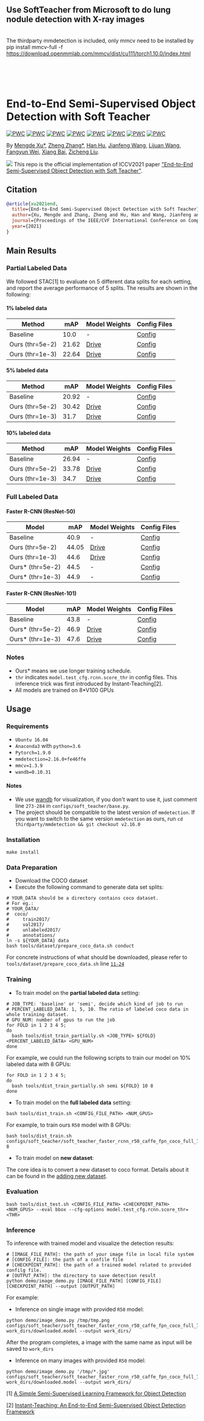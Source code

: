 ## Use SoftTeacher from Microsoft to do lung nodule detection with X-ray images
<br>The thirdparty mmdetection is included, only mmcv need to be installed by 
<br>pip install mmcv-full -f https://download.openmmlab.com/mmcv/dist/cu111/torch1.10.0/index.html
<br><br><br><br><br>

# End-to-End Semi-Supervised Object Detection with Soft Teacher

[![PWC](https://img.shields.io/endpoint.svg?url=https://paperswithcode.com/badge/end-to-end-semi-supervised-object-detection/semi-supervised-object-detection-on-coco-1)](https://paperswithcode.com/sota/semi-supervised-object-detection-on-coco-1?p=end-to-end-semi-supervised-object-detection)
[![PWC](https://img.shields.io/endpoint.svg?url=https://paperswithcode.com/badge/end-to-end-semi-supervised-object-detection/semi-supervised-object-detection-on-coco-5)](https://paperswithcode.com/sota/semi-supervised-object-detection-on-coco-5?p=end-to-end-semi-supervised-object-detection)
[![PWC](https://img.shields.io/endpoint.svg?url=https://paperswithcode.com/badge/end-to-end-semi-supervised-object-detection/semi-supervised-object-detection-on-coco-10)](https://paperswithcode.com/sota/semi-supervised-object-detection-on-coco-10?p=end-to-end-semi-supervised-object-detection)
[![PWC](https://img.shields.io/endpoint.svg?url=https://paperswithcode.com/badge/end-to-end-semi-supervised-object-detection/semi-supervised-object-detection-on-coco-100)](https://paperswithcode.com/sota/semi-supervised-object-detection-on-coco-100?p=end-to-end-semi-supervised-object-detection)
[![PWC](https://img.shields.io/endpoint.svg?url=https://paperswithcode.com/badge/end-to-end-semi-supervised-object-detection/instance-segmentation-on-coco-minival)](https://paperswithcode.com/sota/instance-segmentation-on-coco-minival?p=end-to-end-semi-supervised-object-detection)
[![PWC](https://img.shields.io/endpoint.svg?url=https://paperswithcode.com/badge/end-to-end-semi-supervised-object-detection/object-detection-on-coco-minival)](https://paperswithcode.com/sota/object-detection-on-coco-minival?p=end-to-end-semi-supervised-object-detection)
[![PWC](https://img.shields.io/endpoint.svg?url=https://paperswithcode.com/badge/end-to-end-semi-supervised-object-detection/instance-segmentation-on-coco)](https://paperswithcode.com/sota/instance-segmentation-on-coco?p=end-to-end-semi-supervised-object-detection)
[![PWC](https://img.shields.io/endpoint.svg?url=https://paperswithcode.com/badge/end-to-end-semi-supervised-object-detection/object-detection-on-coco)](https://paperswithcode.com/sota/object-detection-on-coco?p=end-to-end-semi-supervised-object-detection)

By [Mengde Xu*](https://scholar.google.com/citations?user=C04zJHEAAAAJ&hl=zh-CN), [Zheng Zhang*](https://github.com/stupidZZ), [Han Hu](https://github.com/ancientmooner), [Jianfeng Wang](https://github.com/amsword), [Lijuan Wang](https://www.microsoft.com/en-us/research/people/lijuanw/), [Fangyun Wei](https://scholar.google.com.tw/citations?user=-ncz2s8AAAAJ&hl=zh-TW), [Xiang Bai](http://cloud.eic.hust.edu.cn:8071/~xbai/), [Zicheng Liu](https://www.microsoft.com/en-us/research/people/zliu/).

![](./resources/pipeline.png)
This repo is the official implementation of ICCV2021 paper ["End-to-End Semi-Supervised Object Detection with Soft Teacher"](https://arxiv.org/abs/2106.09018).

## Citation

```bib
@article{xu2021end,
  title={End-to-End Semi-Supervised Object Detection with Soft Teacher},
  author={Xu, Mengde and Zhang, Zheng and Hu, Han and Wang, Jianfeng and Wang, Lijuan and Wei, Fangyun and Bai, Xiang and Liu, Zicheng},
  journal={Proceedings of the IEEE/CVF International Conference on Computer Vision (ICCV)},
  year={2021}
}
```

## Main Results

### Partial Labeled Data

We followed STAC[1] to evaluate on 5 different data splits for each setting, and report the average performance of 5 splits. The results are shown in the following:

#### 1% labeled data
| Method | mAP| Model Weights |Config Files|
| ---- | -------| ----- |----|
| Baseline|  10.0 |-|[Config](configs/baseline/faster_rcnn_r50_caffe_fpn_coco_partial_180k.py)|
| Ours (thr=5e-2)   | 21.62 |[Drive](https://drive.google.com/drive/folders/1QA8sAw49DJiMHF-Cr7q0j7KgKjlJyklV?usp=sharing)|[Config](configs/soft_teacher/soft_teacher_faster_rcnn_r50_caffe_fpn_coco_180k.py)|
| Ours (thr=1e-3)|22.64| [Drive](https://drive.google.com/drive/folders/1QA8sAw49DJiMHF-Cr7q0j7KgKjlJyklV?usp=sharing)|[Config](configs/soft_teacher/soft_teacher_faster_rcnn_r50_caffe_fpn_coco_180k.py)|

#### 5% labeled data
| Method | mAP| Model Weights |Config Files|
| ---- | -------| ----- |----|
| Baseline|  20.92 |-|[Config](configs/baseline/faster_rcnn_r50_caffe_fpn_coco_partial_180k.py)|
| Ours (thr=5e-2)   | 30.42 |[Drive](https://drive.google.com/drive/folders/1FBWj5SB888m0LU_XYUOK9QEgiubSbU-8?usp=sharing)|[Config](configs/soft_teacher/soft_teacher_faster_rcnn_r50_caffe_fpn_coco_180k.py)|
| Ours (thr=1e-3)|31.7| [Drive](https://drive.google.com/drive/folders/1FBWj5SB888m0LU_XYUOK9QEgiubSbU-8?usp=sharing)|[Config](configs/soft_teacher/soft_teacher_faster_rcnn_r50_caffe_fpn_coco_180k.py)|

#### 10% labeled data
| Method | mAP| Model Weights |Config Files|
| ---- | -------| ----- |----|
| Baseline|  26.94 |-|[Config](configs/baseline/faster_rcnn_r50_caffe_fpn_coco_partial_180k.py)|
| Ours (thr=5e-2)   | 33.78 |[Drive](https://drive.google.com/drive/folders/1WyAVpfnWxEgvxCLUesxzNB81fM_de9DI?usp=sharing)|[Config](configs/soft_teacher/soft_teacher_faster_rcnn_r50_caffe_fpn_coco_180k.py)|
| Ours (thr=1e-3)|34.7| [Drive](https://drive.google.com/drive/folders/1WyAVpfnWxEgvxCLUesxzNB81fM_de9DI?usp=sharing)|[Config](configs/soft_teacher/soft_teacher_faster_rcnn_r50_caffe_fpn_coco_180k.py)|

### Full Labeled Data

#### Faster R-CNN (ResNet-50)
| Model | mAP| Model Weights |Config Files|
| ------ |--- | ----- |----|
| Baseline |  40.9 | - | [Config](configs/baseline/faster_rcnn_r50_caffe_fpn_coco_full_720k.py) |
| Ours (thr=5e-2) | 44.05 |[Drive](https://drive.google.com/file/d/1QSwAcU1dpmqVkJiXufW_QaQu-puOeblG/view?usp=sharing)|[Config](configs/soft_teacher/soft_teacher_faster_rcnn_r50_caffe_fpn_coco_full_720k.py)|
| Ours (thr=1e-3) | 44.6 |[Drive](https://drive.google.com/file/d/1QSwAcU1dpmqVkJiXufW_QaQu-puOeblG/view?usp=sharing)|[Config](configs/soft_teacher/soft_teacher_faster_rcnn_r50_caffe_fpn_coco_full_720k.py)|
| Ours* (thr=5e-2) | 44.5 | - | [Config](configs/soft_teacher/soft_teacher_faster_rcnn_r50_caffe_fpn_coco_full_1440k.py) |
| Ours* (thr=1e-3) |  44.9 | - | [Config](configs/soft_teacher/soft_teacher_faster_rcnn_r50_caffe_fpn_coco_full_1440k.py) |

####  Faster R-CNN (ResNet-101)
| Model | mAP| Model Weights |Config Files|
| ------ |--- | ----- |----|
| Baseline |  43.8 | -   | [Config](configs/baseline/faster_rcnn_r101_caffe_fpn_coco_full_720k.py) |
| Ours* (thr=5e-2) |  46.9 | [Drive](https://drive.google.com/file/d/1LCZpIKBt0ihnPmvvZolV-L94uIn-U7Sp/view?usp=sharing) |[Config](configs/soft_teacher/soft_teacher_faster_rcnn_r101_caffe_fpn_coco_full_1080k.py) |
| Ours* (thr=1e-3) |  47.6 | [Drive](https://drive.google.com/file/d/1LCZpIKBt0ihnPmvvZolV-L94uIn-U7Sp/view?usp=sharing) | [Config](configs/soft_teacher/soft_teacher_faster_rcnn_r101_caffe_fpn_coco_full_1080k.py) |


### Notes
- Ours* means we use longer training schedule.
- `thr` indicates `model.test_cfg.rcnn.score_thr` in config files. This inference trick was first introduced by Instant-Teaching[2].
- All models are trained on 8*V100 GPUs

## Usage

### Requirements
- `Ubuntu 16.04`
- `Anaconda3` with `python=3.6`
- `Pytorch=1.9.0`
- `mmdetection=2.16.0+fe46ffe`
- `mmcv=1.3.9`
- `wandb=0.10.31`

#### Notes
- We use [wandb](https://wandb.ai/) for visualization, if you don't want to use it, just comment line `273-284` in `configs/soft_teacher/base.py`.
- The project should be compatible to the latest version of `mmdetection`. If you want to switch to the same version `mmdetection` as ours, run `cd thirdparty/mmdetection && git checkout v2.16.0`
### Installation
```
make install
```

### Data Preparation
- Download the COCO dataset
- Execute the following command to generate data set splits:
```shell script
# YOUR_DATA should be a directory contains coco dataset.
# For eg.:
# YOUR_DATA/
#  coco/
#     train2017/
#     val2017/
#     unlabeled2017/
#     annotations/
ln -s ${YOUR_DATA} data
bash tools/dataset/prepare_coco_data.sh conduct

```
For concrete instructions of what should be downloaded, please refer to `tools/dataset/prepare_coco_data.sh` line [`11-24`](https://github.com/microsoft/SoftTeacher/blob/863d90a3aa98615be3d156e7d305a22c2a5075f5/tools/dataset/prepare_coco_data.sh#L11)
### Training
- To train model on the **partial labeled data** setting:
```shell script
# JOB_TYPE: 'baseline' or 'semi', decide which kind of job to run
# PERCENT_LABELED_DATA: 1, 5, 10. The ratio of labeled coco data in whole training dataset.
# GPU_NUM: number of gpus to run the job
for FOLD in 1 2 3 4 5;
do
  bash tools/dist_train_partially.sh <JOB_TYPE> ${FOLD} <PERCENT_LABELED_DATA> <GPU_NUM>
done
```
For example, we could run the following scripts to train our model on 10% labeled data with 8 GPUs:

```shell script
for FOLD in 1 2 3 4 5;
do
  bash tools/dist_train_partially.sh semi ${FOLD} 10 8
done
```

- To train model on the **full labeled data** setting:

```shell script
bash tools/dist_train.sh <CONFIG_FILE_PATH> <NUM_GPUS>
```
For example, to train ours `R50` model with 8 GPUs:
```shell script
bash tools/dist_train.sh configs/soft_teacher/soft_teacher_faster_rcnn_r50_caffe_fpn_coco_full_720k.py 8
```
- To train model on **new dataset**:

The core idea is to convert a new dataset to coco format. Details about it can be found in the [adding new dataset](https://github.com/open-mmlab/mmdetection/blob/master/docs/tutorials/customize_dataset.md).



### Evaluation
```
bash tools/dist_test.sh <CONFIG_FILE_PATH> <CHECKPOINT_PATH> <NUM_GPUS> --eval bbox --cfg-options model.test_cfg.rcnn.score_thr=<THR>
```
### Inference
  To inference with trained model and visualize the detection results:

  ```shell script
  # [IMAGE_FILE_PATH]: the path of your image file in local file system
  # [CONFIG_FILE]: the path of a confile file
  # [CHECKPOINT_PATH]: the path of a trained model related to provided confilg file.
  # [OUTPUT_PATH]: the directory to save detection result
  python demo/image_demo.py [IMAGE_FILE_PATH] [CONFIG_FILE] [CHECKPOINT_PATH] --output [OUTPUT_PATH]
  ```
  For example:
  - Inference on single image with provided `R50` model:
   ```shell script
  python demo/image_demo.py /tmp/tmp.png configs/soft_teacher/soft_teacher_faster_rcnn_r50_caffe_fpn_coco_full_720k.py work_dirs/downloaded.model --output work_dirs/
  ```

  After the program completes, a image with the same name as input will be saved to `work_dirs`

  - Inference on many images with provided `R50` model:
   ```shell script
  python demo/image_demo.py '/tmp/*.jpg' configs/soft_teacher/soft_teacher_faster_rcnn_r50_caffe_fpn_coco_full_720k.py work_dirs/downloaded.model --output work_dirs/
  ```

[1] [A Simple Semi-Supervised Learning Framework for Object Detection](https://arxiv.org/pdf/2005.04757.pdf)


[2] [Instant-Teaching: An End-to-End Semi-Supervised Object Detection Framework](https://arxiv.org/pdf/2103.11402.pdf)
